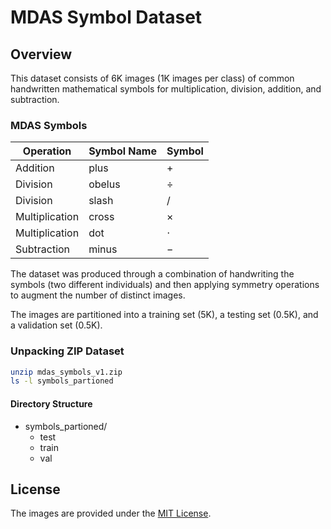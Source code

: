 # MDAS Symbol Dataset

## Overview

This dataset consists of 6K images (1K images per class) of common handwritten mathematical symbols for multiplication, division, addition, and subtraction.

### MDAS Symbols

| Operation | Symbol Name | Symbol |
| --------- | ----------- | ------ |
| Addition | plus | &plus; |
| Division | obelus | &divide; |
| Division | slash | / |
| Multiplication | cross | &times; |
| Multiplication | dot | &sdot; |
| Subtraction | minus | &minus; |

The dataset was produced through a combination of handwriting the symbols (two different individuals) and then applying symmetry operations to augment the number of distinct images.

The images are partitioned into a training set (5K), a testing set (0.5K), and a validation set (0.5K).

### Unpacking ZIP Dataset

```bash
unzip mdas_symbols_v1.zip
ls -l symbols_partioned
```

#### Directory Structure

- symbols_partioned/
  - test
  - train
  - val

## License

The images are provided under the [MIT License](../LICENSE).
